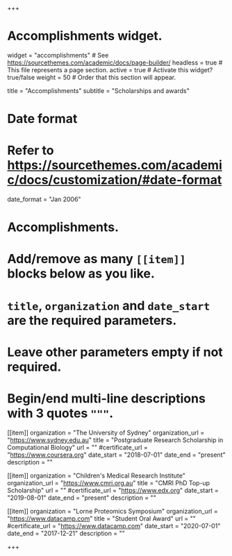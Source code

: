 +++
# Accomplishments widget.
widget = "accomplishments"  # See https://sourcethemes.com/academic/docs/page-builder/
headless = true  # This file represents a page section.
active = true  # Activate this widget? true/false
weight = 50  # Order that this section will appear.

title = "Accomplish&shy;ments"
subtitle = "Scholarships and awards"

# Date format
#   Refer to https://sourcethemes.com/academic/docs/customization/#date-format
date_format = "Jan 2006"

# Accomplishments.
#   Add/remove as many `[[item]]` blocks below as you like.
#   `title`, `organization` and `date_start` are the required parameters.
#   Leave other parameters empty if not required.
#   Begin/end multi-line descriptions with 3 quotes `"""`.

[[item]]
  organization = "The University of Sydney"
  organization_url = "https://www.sydney.edu.au"
  title = "Postgraduate Research Scholarship in Computational Biology"
  url = ""
  #certificate_url = "https://www.coursera.org"
  date_start = "2018-07-01"
  date_end = "present"
  description = ""

[[item]]
  organization = "Children's Medical Research Institute"
  organization_url = "https://www.cmri.org.au"
  title = "CMRI PhD Top-up Scholarship"
  url = ""
  #certificate_url = "https://www.edx.org"
  date_start = "2019-08-01"
  date_end = "present"
  description = ""
  
[[item]]
  organization = "Lorne Proteomics Symposium"
  organization_url = "https://www.datacamp.com"
  title = "Student Oral Award"
  url = ""
  #certificate_url = "https://www.datacamp.com"
  date_start = "2020-07-01"
  date_end = "2017-12-21"
  description = ""

+++

